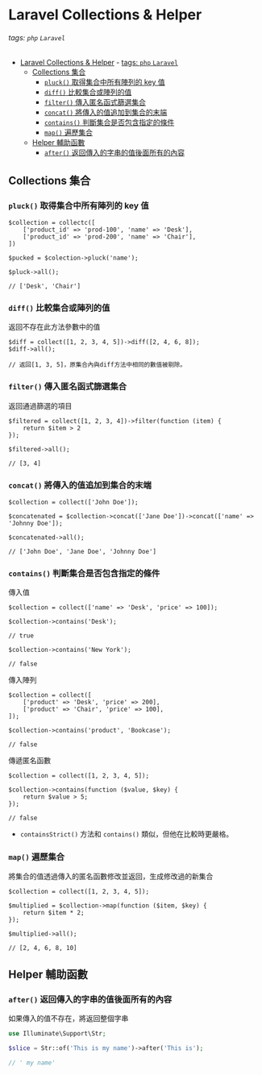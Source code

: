 # Laravel Collections & Helper

###### tags: `php` `Laravel`

- [Laravel Collections & Helper](#laravel-collections--helper) - [tags: `php` `Laravel`](#tags-php-laravel)
  - [Collections 集合](#collections-集合)
    - [`pluck()` 取得集合中所有陣列的 key 值](#pluck-取得集合中所有陣列的-key-值)
    - [`diff()` 比較集合或陣列的值](#diff-比較集合或陣列的值)
    - [`filter()` 傳入匿名函式篩選集合](#filter-傳入匿名函式篩選集合)
    - [`concat()` 將傳入的值追加到集合的末端](#concat-將傳入的值追加到集合的末端)
    - [`contains()` 判斷集合是否包含指定的條件](#contains-判斷集合是否包含指定的條件)
    - [`map()` 遍歷集合](#map-遍歷集合)
  - [Helper 輔助函數](#helper-輔助函數)
    - [`after()` 返回傳入的字串的值後面所有的內容](#after-返回傳入的字串的值後面所有的內容)

## Collections 集合

### `pluck()` 取得集合中所有陣列的 key 值

```php=
$collection = collectc([
    ['product_id' => 'prod-100', 'name' => 'Desk'],
    ['product_id' => 'prod-200', 'name' => 'Chair'],
])

$pucked = $colection->pluck('name');

$pluck->all();

// ['Desk', 'Chair']
```

### `diff()` 比較集合或陣列的值

返回不存在此方法參數中的值

```php=
$diff = collect([1, 2, 3, 4, 5])->diff([2, 4, 6, 8]);
$diff->all();

// 返回[1, 3, 5]，原集合內與diff方法中相同的數值被剔除。
```

### `filter()` 傳入匿名函式篩選集合

返回通過篩選的項目

```php=
$filtered = collect([1, 2, 3, 4])->filter(function (item) {
    return $item > 2
});

$filtered->all();

// [3, 4]
```

### `concat()` 將傳入的值追加到集合的末端

```php=
$collection = collect(['John Doe']);

$concatenated = $collection->concat(['Jane Doe'])->concat(['name' => 'Johnny Doe']);

$concatenated->all();

// ['John Doe', 'Jane Doe', 'Johnny Doe']
```

### `contains()` 判斷集合是否包含指定的條件

傳入值

```php=
$collection = collect(['name' => 'Desk', 'price' => 100]);

$collection->contains('Desk');

// true

$collection->contains('New York');

// false
```

傳入陣列

```php=
$collection = collect([
    ['product' => 'Desk', 'price' => 200],
    ['product' => 'Chair', 'price' => 100],
]);

$collection->contains('product', 'Bookcase');

// false
```

傳遞匿名函數

```php=
$collection = collect([1, 2, 3, 4, 5]);

$collection->contains(function ($value, $key) {
    return $value > 5;
});

// false
```

- `containsStrict()` 方法和 `contains()` 類似，但他在比較時更嚴格。

### `map()` 遍歷集合

將集合的值透過傳入的匿名函數修改並返回，生成修改過的新集合

```php=
$collection = collect([1, 2, 3, 4, 5]);

$multiplied = $collection->map(function ($item, $key) {
    return $item * 2;
});

$multiplied->all();

// [2, 4, 6, 8, 10]
```

## Helper 輔助函數

### `after()` 返回傳入的字串的值後面所有的內容

如果傳入的值不存在，將返回整個字串

```php
use Illuminate\Support\Str;

$slice = Str::of('This is my name')->after('This is');

// ' my name'
```
